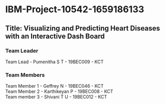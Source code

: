 # IBM-Project-10542-1659186133
## Title: Visualizing and Predicting Heart Diseases with an Interactive Dash Board
### Team Leader
Team Lead - Pumenitha S T - 19BEC009 - KCT
### Team Members
Team Member 1 - Geffrey N - 19BEC046 - KCT
<br />Team Member 2 - Karthikeyan P - 19BEC008 - KCT
<br />Team member 3 - Shivani T U - 19BEC012 - KCT
